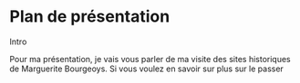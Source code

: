 # Plan de présentation

Intro

Pour ma présentation, je vais vous parler de ma visite des sites historiques de Marguerite Bourgeoys. Si vous voulez en savoir sur plus sur le passer 

